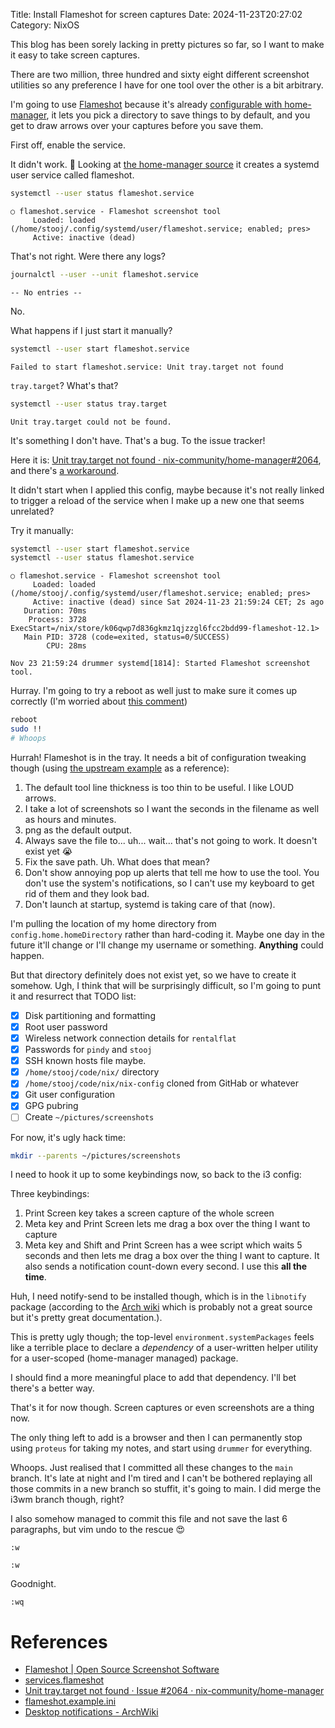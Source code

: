 Title: Install Flameshot for screen captures
Date: 2024-11-23T20:27:02
Category: NixOS

This blog has been sorely lacking in pretty pictures so far, so I want to make it easy to take screen captures.

There are two million, three hundred and sixty eight different screenshot utilities so any preference I have for one tool over the other is a bit arbitrary.

I'm going to use [Flameshot](https://flameshot.org/) because it's already [configurable with home-manager](https://nix-community.github.io/home-manager/options.xhtml#opt-services.flameshot.enable), it lets you pick a directory to save things to by default, and you get to draw arrows over your captures before you save them.

First off, enable the service.

<!-- TODO Link to commit 1568b87 -->

It didn't work. 🤔 Looking at [the home-manager source](https://github.com/nix-community/home-manager/blob/16fe78182e924c9a2b0cffa1f343efea80945ef2/modules/services/flameshot.nix#L66) it creates a systemd user service called flameshot.

```bash
systemctl --user status flameshot.service
```

```
○ flameshot.service - Flameshot screenshot tool
     Loaded: loaded (/home/stooj/.config/systemd/user/flameshot.service; enabled; pres>
     Active: inactive (dead)
```

That's not right. Were there any logs?

```bash
journalctl --user --unit flameshot.service
```

```
-- No entries --
```

No.

What happens if I just start it manually?

```bash
systemctl --user start flameshot.service
```

```
Failed to start flameshot.service: Unit tray.target not found
```

`tray.target`? What's that?

```bash
systemctl --user status tray.target
```

```
Unit tray.target could not be found.
```

It's something I don't have. That's a bug. To the issue tracker!

Here it is: [Unit tray.target not found · nix-community/home-manager#2064](https://github.com/nix-community/home-manager/issues/2064), and there's [a workaround](https://github.com/nix-community/home-manager/issues/2064#issuecomment-887300055).

<!-- TODO Link to commit 19b2f9f -->

It didn't start when I applied this config, maybe because it's not really linked to trigger a reload of the service when I make up a new one that seems unrelated?

Try it manually:

```bash
systemctl --user start flameshot.service
systemctl --user status flameshot.service
```

```
○ flameshot.service - Flameshot screenshot tool
     Loaded: loaded (/home/stooj/.config/systemd/user/flameshot.service; enabled; pres>
     Active: inactive (dead) since Sat 2024-11-23 21:59:24 CET; 2s ago
   Duration: 70ms
    Process: 3728 ExecStart=/nix/store/k06qwp7d836gkmz1qjzzgl6fcc2bdd99-flameshot-12.1>
   Main PID: 3728 (code=exited, status=0/SUCCESS)
        CPU: 28ms

Nov 23 21:59:24 drummer systemd[1814]: Started Flameshot screenshot tool.

```

Hurray. I'm going to try a reboot as well just to make sure it comes up correctly (I'm worried about [this comment](https://github.com/nix-community/home-manager/issues/2064#issuecomment-1845060397))

```bash
reboot
sudo !!
# Whoops
```

Hurrah! Flameshot is in the tray. It needs a bit of configuration tweaking though (using [the upstream example](https://github.com/flameshot-org/flameshot/blob/729f494d535356adfbd65dc127a5c82ea218006e/flameshot.example.ini) as a reference):

<!-- TODO Link to commit 5d54d6a -->

1. The default tool line thickness is too thin to be useful. I like LOUD arrows.
2. I take a lot of screenshots so I want the seconds in the filename as well as hours and minutes.
3. png as the default output.
4. Always save the file to... uh... wait... that's not going to work. It doesn't exist yet 😭
5. Fix the save path. Uh. What does that mean?
6. Don't show annoying pop up alerts that tell me how to use the tool. You don't use the system's notifications, so I can't use my keyboard to get rid of them and they look bad.
7. Don't launch at startup, systemd is taking care of that (now).

I'm pulling the location of my home directory from `config.home.homeDirectory` rather than hard-coding it. Maybe one day in the future it'll change or I'll change my username or something. **Anything** could happen.

But that directory definitely does not exist yet, so we have to create it somehow. Ugh, I think that will be surprisingly difficult, so I'm going to punt it and resurrect that TODO list:

- [x] Disk partitioning and formatting
- [x] Root user password
- [x] Wireless network connection details for `rentalflat`
- [x] Passwords for `pindy` and `stooj`
- [x] SSH known hosts file maybe.
- [x] `/home/stooj/code/nix/` directory
- [x] `/home/stooj/code/nix/nix-config` cloned from GitHab or whatever
- [x] Git user configuration
- [x] GPG pubring
- [ ] Create `~/pictures/screenshots`

For now, it's ugly hack time:

```bash
mkdir --parents ~/pictures/screenshots
```

I need to hook it up to some keybindings now, so back to the i3 config:

<!-- TODO Link to commit 20db7c8 -->

Three keybindings:

1. Print Screen key takes a screen capture of the whole screen
2. Meta key and Print Screen lets me drag a box over the thing I want to capture
3. Meta key and Shift and Print Screen has a wee script which waits 5 seconds and then lets me drag a box over the thing I want to capture. It also sends a notification count-down every second. I use this **all the time**.

<!-- TODO Add image capture of flameshot countdown -->

Huh, I need notify-send to be installed though, which is in the `libnotify` package (according to the [Arch wiki](https://wiki.archlinux.org/title/Desktop_notifications#Bash) which is probably not a great source but it's pretty great documentation.).

<!-- TODO Link to commit b4565bc -->

This is pretty ugly though; the top-level `environment.systemPackages` feels like a terrible place to declare a *dependency* of a user-written helper utility for a user-scoped (home-manager managed) package.

I should find a more meaningful place to add that dependency. I'll bet there's a better way.

That's it for now though. Screen captures or even screenshots are a thing now.

The only thing left to add is a browser and then I can permanently stop using `proteus` for taking my notes, and start using `drummer` for everything.

Whoops. Just realised that I committed all these changes to the `main` branch. It's late at night and I'm tired and I can't be bothered replaying all those commits in a new branch so stuffit, it's going to main. I did merge the i3wm branch though, right?

I also somehow managed to commit this file and not save the last 6 paragraphs, but vim undo to the rescue 😍

`:w`

`:w`

Goodnight.

`:wq`

# References

- [Flameshot | Open Source Screenshot Software](https://flameshot.org/)
- [services.flameshot](https://nix-community.github.io/home-manager/options.xhtml#opt-services.flameshot.enable)
- [Unit tray.target not found · Issue #2064 · nix-community/home-manager](https://github.com/nix-community/home-manager/issues/2064)
- [flameshot.example.ini](https://github.com/flameshot-org/flameshot/blob/729f494d535356adfbd65dc127a5c82ea218006e/flameshot.example.ini)
- [Desktop notifications - ArchWiki](https://wiki.archlinux.org/title/Desktop_notifications#Bash)
